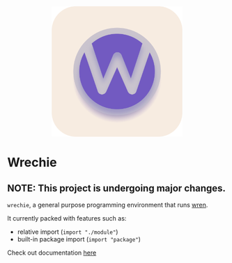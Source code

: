 <p align="center"> <img src="./graphics/logo/logo_500x500.png" width="300" height="300"> </p>

# Wrechie 

## NOTE: This project is undergoing major changes.

`wrechie`, a general purpose programming environment that runs [wren].

It currently packed with features such as:

- relative import (`import "./module"`)
- built-in package import (`import "package"`)

Check out documentation [here](https://rechiekho.github.io/wrechie/)



[wren]: https://wren.io/